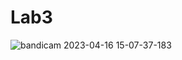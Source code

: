 # Lab3

![bandicam 2023-04-16 15-07-37-183](https://user-images.githubusercontent.com/78926069/232315408-accd990c-8156-41ab-a9e6-d6a2c5c917d6.jpg)
